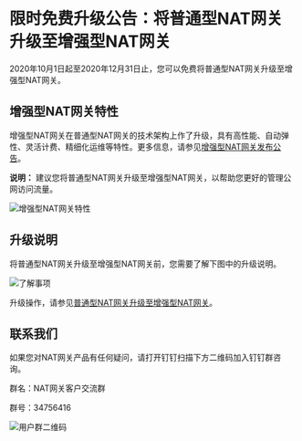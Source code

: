 # 限时免费升级公告：将普通型NAT网关升级至增强型NAT网关

2020年10月1日起至2020年12月31日止，您可以免费将普通型NAT网关升级至增强型NAT网关。

## 增强型NAT网关特性

增强型NAT网关在普通型NAT网关的技术架构上作了升级，具有高性能、自动弹性、灵活计费、精细化运维等特性。更多信息，请参见[增强型NAT网关发布公告](/cn.zh-CN/动态与公告/公告/增强型NAT网关发布公告.md)。

**说明：** 建议您将普通型NAT网关升级至增强型NAT网关，以帮助您更好的管理公网访问流量。

![增强型NAT网关特性](https://static-aliyun-doc.oss-accelerate.aliyuncs.com/assets/img/zh-CN/3082659951/p147923.png)

## 升级说明

将普通型NAT网关升级至增强型NAT网关前，您需要了解下图中的升级说明。

![了解事项](https://static-aliyun-doc.oss-accelerate.aliyuncs.com/assets/img/zh-CN/6333659951/p147943.png)

升级操作，请参见[普通型NAT网关升级至增强型NAT网关](/cn.zh-CN/用户指南/NAT网关实例/普通型NAT网关升级至增强型NAT网关.md)。

## 联系我们

如果您对NAT网关产品有任何疑问，请打开钉钉扫描下方二维码加入钉钉群咨询。

群名：NAT网关客户交流群

群号：34756416

![用户群二维码](https://static-aliyun-doc.oss-accelerate.aliyuncs.com/assets/img/zh-CN/4082659951/p161032.png)


